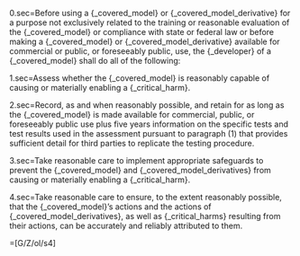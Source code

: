 0.sec=Before using a {_covered_model} or {_covered_model_derivative} for a purpose not exclusively related to the training or reasonable evaluation of the {_covered_model} or compliance with state or federal law or before making a {_covered_model} or {_covered_model_derivative} available for commercial or public, or foreseeably public, use, the {_developer} of a {_covered_model} shall do all of the following:

1.sec=Assess whether the {_covered_model} is reasonably capable of causing or materially enabling a {_critical_harm}.

2.sec=Record, as and when reasonably possible, and retain for as long as the {_covered_model} is made available for commercial, public, or foreseeably public use plus five years information on the specific tests and test results used in the assessment pursuant to paragraph (1) that provides sufficient detail for third parties to replicate the testing procedure.

3.sec=Take reasonable care to implement appropriate safeguards to prevent the {_covered_model} and {_covered_model_derivatives} from causing or materially enabling a {_critical_harm}.

4.sec=Take reasonable care to ensure, to the extent reasonably possible, that the {_covered_model}’s actions and the actions of {_covered_model_derivatives}, as well as {_critical_harms} resulting from their actions, can be accurately and reliably attributed to them.

=[G/Z/ol/s4]
